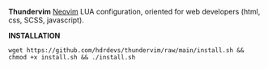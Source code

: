 **Thundervim**
[Neovim](https://neovim.io/) LUA configuration, oriented for web developers (html, css, SCSS, javascript).


**INSTALLATION**
```console
wget https://github.com/hdrdevs/thundervim/raw/main/install.sh && chmod +x install.sh && ./install.sh
```
